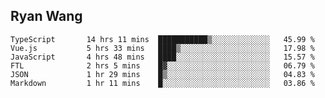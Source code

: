 ## Ryan Wang

<!--START_SECTION:waka-->

```text
TypeScript       14 hrs 11 mins  ███████████▒░░░░░░░░░░░░░   45.99 %
Vue.js           5 hrs 33 mins   ████▒░░░░░░░░░░░░░░░░░░░░   17.98 %
JavaScript       4 hrs 48 mins   ████░░░░░░░░░░░░░░░░░░░░░   15.57 %
FTL              2 hrs 5 mins    █▓░░░░░░░░░░░░░░░░░░░░░░░   06.79 %
JSON             1 hr 29 mins    █▒░░░░░░░░░░░░░░░░░░░░░░░   04.83 %
Markdown         1 hr 11 mins    █░░░░░░░░░░░░░░░░░░░░░░░░   03.86 %
```

<!--END_SECTION:waka-->
